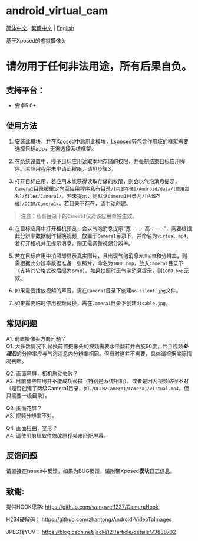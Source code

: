 # android_virtual_cam

[简体中文](./README.md) | [繁體中文](./README_tc.md) | [English](./README_en.md)

基于Xposed的虚拟摄像头

# 请勿用于任何非法用途，所有后果自负。

## 支持平台：

- 安卓5.0+

## 使用方法

1. 安装此模块，并在Xposed中启用此模块，Lsposed等包含作用域的框架需要选择目标app，无需选择系统框架。
   
2. 在系统设置中，授予目标应用读取本地存储的权限，并强制结束目标应用程序。若应用程序未申请此权限，请见步骤3。
   
3. 打开目标应用，若应用未能获得读取存储的权限，则会以气泡消息提示，`Camera1`目录被重定向至应用程序私有目录`/[内部存储]/Android/data/[应用包名]/files/Camera1/`。若未提示，则默认`Camera1`目录为`/[内部存储]/DCIM/Camera1/`。若目录不存在，请手动创建。

> 注意：私有目录下的`Camera1`仅对该应用单独生效。

4. 在目标应用中打开相机预览，会以气泡消息提示“宽：……高：……”，需要根据此分辨率数据制作替换视频，放置于`Camera1`目录下，并命名为`virtual.mp4`，若打开相机并无提示消息，则无需调整视频分辨率。
   
5. 若在目标应用中拍照却显示真实图片，且出现气泡消息`发现拍照`和分辨率，则需根据此分辨率数据准备一张照片，命名为`1000.bmp`，放入`Camera1`目录下（支持其它格式改后缀为bmp）。如果拍照时无气泡消息提示，则`1000.bmp`无效。
   
6. 如果需要播放视频的声音，需在`Camera1`目录下创建`no-silent.jpg`文件。
   
7. 如果需要临时停用视频替换，需在`Camera1`目录下创建`disable.jpg`。


## 常见问题

A1. 前置摄像头方向问题？  
Q1. 大多数情况下,替换前置摄像头的视频需要水平翻转并右旋90度，并且视频***处理后***的分辨率应与气泡消息内分辨率相同。但有时这并不需要，具体请根据实际情况判断。


Q2. 画面黑屏，相机启动失败？  
A2. 目前有些应用并不能成功替换（特别是系统相机）。或者是因为视频路径不对（是否创建了两级Camera1目录，如`./DCIM/Camera1/Camera1/virtual.mp4`，但只需要一级目录）。


Q3. 画面花屏？  
A3. 视频分辨率不对。

Q4. 画面扭曲，变形？  
A4. 请使用剪辑软件修改原视频来匹配屏幕。


## 反馈问题

请直接在issues中反馈，如果为BUG反馈，请附带Xposed**模块**日志信息。


## 致谢:

提供HOOK思路: https://github.com/wangwei1237/CameraHook  

H264硬解码： https://github.com/zhantong/Android-VideoToImages  

JPEG转YUV： https://blog.csdn.net/jacke121/article/details/73888732  
